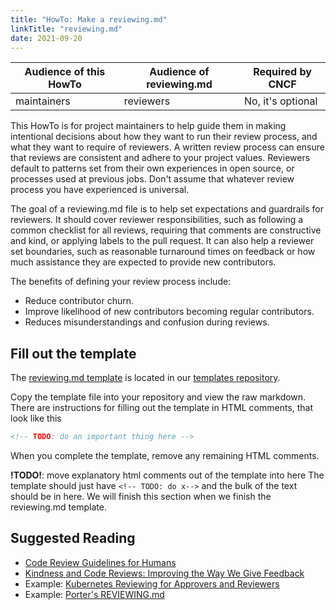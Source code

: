 ```yaml
---
title: "HowTo: Make a reviewing.md"
linkTitle: "reviewing.md"
date: 2021-09-20
---
```


| Audience of this HowTo | Audience of reviewing.md | Required by CNCF |
| -------- | -------- | -------- |
| maintainers     | reviewers     | No, it's optional     |


This HowTo is for project maintainers to help guide them in making intentional decisions about how they want to run their review process, and what they want to require of reviewers. A written review process can ensure that reviews are consistent and adhere to your project values. Reviewers default to patterns set from their own experiences in open source, or processes used at previous jobs. Don't assume that whatever review process you have experienced is universal.

The goal of a reviewing.md file is to help set expectations and guardrails for reviewers. It should cover reviewer responsibilities, such as following a common checklist for all reviews, requiring that comments are constructive and kind, or applying labels to the pull request. It can also help a reviewer set boundaries, such as reasonable turnaround times on feedback or how much assistance they are expected to provide new contributors. 

The benefits of defining your review process include:
* Reduce contributor churn.
* Improve likelihood of new contributors becoming regular contributors.
* Reduces misunderstandings and confusion during reviews.

## Fill out the template

The [reviewing.md template](https://github.com/cncf/project-template/blob/main/REVIEWING.md) is located in our [templates repository](https://github.com/cncf/project-template).

Copy the template file into your repository and view the raw markdown.
There are instructions for filling out the template in HTML comments, that look like this

```markdown
<!-- TODO: do an important thing here -->
```

When you complete the template, remove any remaining HTML comments.

**!TODO!**: move explanatory html comments out of the template into here
The template should just have `<!-- TODO: do x-->` and the bulk of the text should be in here.
We will finish this section when we finish the reviewing.md template.

## Suggested Reading

* [Code Review Guidelines for Humans](https://phauer.com/2018/code-review-guidelines/)
* [Kindness and Code Reviews: Improving the Way We Give Feedback](https://product.voxmedia.com/2018/8/21/17549400/kindness-and-code-reviews-improving-the-way-we-give-feedback)
* Example: [Kubernetes Reviewing for Approvers and Reviewers](https://kubernetes.io/docs/contribute/review/for-approvers/)
* Example: [Porter's REVIEWING.md](https://github.com/getporter/porter/blob/main/REVIEWING.md)
